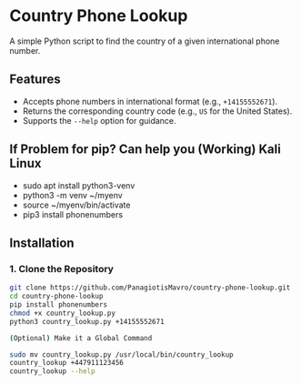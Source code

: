 # Country Phone Lookup

A simple Python script to find the country of a given international phone number.

## Features
- Accepts phone numbers in international format (e.g., `+14155552671`).
- Returns the corresponding country code (e.g., `US` for the United States).
- Supports the `--help` option for guidance.

## If Problem for pip? Can help you (Working) Kali Linux
- sudo apt install python3-venv
- python3 -m venv ~/myenv
- source ~/myenv/bin/activate
- pip3 install phonenumbers


## Installation

### **1. Clone the Repository**
```bash
git clone https://github.com/PanagiotisMavro/country-phone-lookup.git
cd country-phone-lookup
pip install phonenumbers
chmod +x country_lookup.py
python3 country_lookup.py +14155552671

(Optional) Make it a Global Command

sudo mv country_lookup.py /usr/local/bin/country_lookup
country_lookup +447911123456
country_lookup --help
